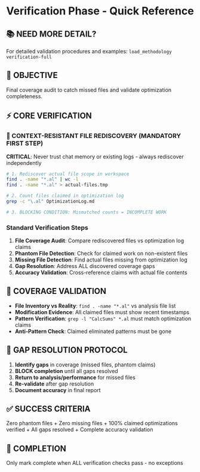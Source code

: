 # Verification Phase - Quick Reference

## 📚 NEED MORE DETAIL?
For detailed validation procedures and examples: `load_methodology verification-full`

## 🎯 OBJECTIVE
Final coverage audit to catch missed files and validate optimization completeness.

## ⚡ CORE VERIFICATION

### 🚨 CONTEXT-RESISTANT FILE REDISCOVERY (MANDATORY FIRST STEP)
**CRITICAL**: Never trust chat memory or existing logs - always rediscover independently
```bash
# 1. Rediscover actual file scope in workspace
find . -name "*.al" | wc -l
find . -name "*.al" > actual-files.tmp

# 2. Count files claimed in optimization log
grep -c "\.al" OptimizationLog.md

# 3. BLOCKING CONDITION: Mismatched counts = INCOMPLETE WORK
```

### Standard Verification Steps
1. **File Coverage Audit**: Compare rediscovered files vs optimization log claims
2. **Phantom File Detection**: Check for claimed work on non-existent files  
3. **Missing File Detection**: Find actual files missing from optimization log
4. **Gap Resolution**: Address ALL discovered coverage gaps
5. **Accuracy Validation**: Cross-reference claims with actual file contents

## 🚨 COVERAGE VALIDATION
- **File Inventory vs Reality**: `find . -name "*.al"` vs analysis file list
- **Modification Evidence**: All claimed files must show recent timestamps
- **Pattern Verification**: `grep -l "CalcSums" *.al` must match optimization claims
- **Anti-Pattern Check**: Claimed eliminated patterns must be gone

## 🔧 GAP RESOLUTION PROTOCOL
1. **Identify gaps** in coverage (missed files, phantom claims)
2. **BLOCK completion** until all gaps resolved
3. **Return to analysis/performance** for missed files
4. **Re-validate** after gap resolution
5. **Document accuracy** in final report

## ✅ SUCCESS CRITERIA  
Zero phantom files + Zero missing files + 100% claimed optimizations verified + All gaps resolved + Complete accuracy validation

## 🏁 COMPLETION
Only mark complete when ALL verification checks pass - no exceptions